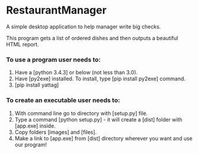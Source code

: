 # RestaurantManager

<p>A simple desktop application to help manager write big checks.</p>
<p>This program gets a list of ordered dishes and then outputs a beautiful HTML report.</p>
<h3>To use a program user needs to:</h3>
<ol>
<li>Have a [python 3.4.3] or below (not less than 3.0).</li>
<li>Have [py2exe] installed. To install, type [pip install py2exe] command.</li>
<li>[pip install yattag]</li>
</ol>
<h3>To create an executable user needs to:</h3>
<ol>
<li>With command line go to directory with [setup.py] file.</li>
<li>Type a command [python setup.py] - it will create a [dist] folder with [app.exe] inside.</li>
<li>Copy folders [images] and [files].</li>
<li>Make a link to [app.exe] from [dist] directory wherever you want and use our program!</li>
</ol>


